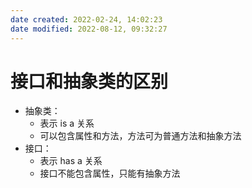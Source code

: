 ```yaml
---
date created: 2022-02-24, 14:02:23
date modified: 2022-08-12, 09:32:27
---
```


# 接口和抽象类的区别

- 抽象类：
    - 表示 is a 关系
    - 可以包含属性和方法，方法可为普通方法和抽象方法
- 接口：
    - 表示 has a 关系
    - 接口不能包含属性，只能有抽象方法

